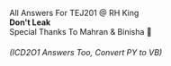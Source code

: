 All Answers For TEJ201 @ RH King <br>
<b> Don't Leak </b> <br>
Special Thanks To Mahran & Binisha 🙏 <be>
<h6> (ICD2O1 Answers Too, Convert PY to VB) </h6>
